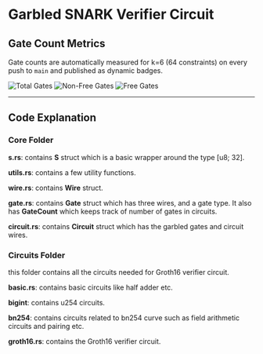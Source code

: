 # Garbled SNARK Verifier Circuit

## Gate Count Metrics

Gate counts are automatically measured for k=6 (64 constraints) on every push to `main` and published as dynamic badges.

![Total Gates](https://img.shields.io/endpoint?url=https://raw.githubusercontent.com/BitVM/garbled-snark-verifier/gh-badges/badge_data/total.json)
![Non-Free Gates](https://img.shields.io/endpoint?url=https://raw.githubusercontent.com/BitVM/garbled-snark-verifier/gh-badges/badge_data/nonfree.json)
![Free Gates](https://img.shields.io/endpoint?url=https://raw.githubusercontent.com/BitVM/garbled-snark-verifier/gh-badges/badge_data/free.json)

---

## Code Explanation

### Core Folder

**s.rs**: contains **S** struct which is a basic wrapper around the type [u8; 32].

**utils.rs**: contains a few utility functions.

**wire.rs**: contains **Wire** struct.

**gate.rs**: contains **Gate** struct which has three wires, and a gate type. It also has **GateCount** which keeps track of number of gates in circuits.

**circuit.rs**: contains **Circuit** struct which has the garbled gates and circuit wires.

### Circuits Folder

this folder contains all the circuits needed for Groth16 verifier circuit.

**basic.rs**: contains basic circuits like half adder etc.

**bigint**: contains u254 circuits.

**bn254**: contains circuits related to bn254 curve such as field arithmetic circuits and pairing etc.

**groth16.rs**: contains the Groth16 verifier circuit.
